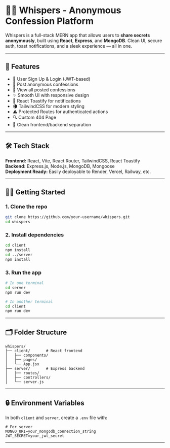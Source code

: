 # 🕵️‍♂️ Whispers - Anonymous Confession Platform

Whispers is a full-stack MERN app that allows users to **share secrets anonymously**, built using **React**, **Express**, and **MongoDB**. Clean UI, secure auth, toast notifications, and a sleek experience — all in one.

---

## 🚀 Features

- 🔐 User Sign Up & Login (JWT-based)
- 🙈 Post anonymous confessions
- 📜 View all posted confessions
- ✨ Smooth UI with responsive design
- 📢 React Toastify for notifications
- 🌘 TailwindCSS for modern styling
- ⚠️ Protected Routes for authenticated actions
- 🔍 Custom 404 Page
- 🧠 Clean frontend/backend separation

---

## 🛠 Tech Stack

**Frontend:** React, Vite, React Router, TailwindCSS, React Toastify  
**Backend:** Express.js, Node.js, MongoDB, Mongoose  
**Deployment Ready:** Easily deployable to Render, Vercel, Railway, etc.

---


## 🧑‍💻 Getting Started

### 1. Clone the repo

```bash
git clone https://github.com/your-username/whispers.git
cd whispers
```

### 2. Install dependencies

```bash
cd client
npm install
cd ../server
npm install
```

### 3. Run the app

```bash
# In one terminal
cd server
npm run dev

# In another terminal
cd client
npm run dev
```

---

## 🗂 Folder Structure

```
whispers/
├── client/       # React frontend
│   ├── components/
│   ├── pages/
│   └── App.jsx
├── server/       # Express backend
│   ├── routes/
│   ├── controllers/
│   └── server.js
```

---

## 🔒 Environment Variables

In both `client` and `server`, create a `.env` file with:

```env
# For server
MONGO_URI=your_mongodb_connection_string
JWT_SECRET=your_jwt_secret
```

---
